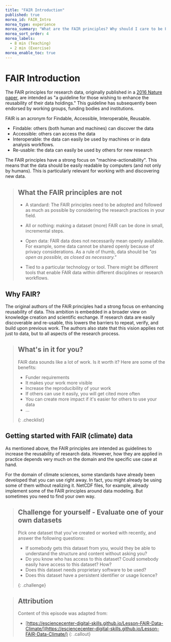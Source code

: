 ```yaml
---
title: "FAIR Introduction"
published: true
morea_id: FAIR_Intro
morea_type: experience
morea_summary: "What are the FAIR principles? Why should I care to be FAIR? How do I get started?"
morea_sort_order: 4
morea_labels:
  - 8 min (Teaching)
  - 2 min (Exercise)
morea_enable_toc: true
---
```


# FAIR Introduction

The FAIR principles for research data, originally published in a [2016 Nature
paper](https://doi.org/10.1038/sdata.2016.18), are intended as "a guideline for
those wishing to enhance the reusability of their data holdings." This guideline
has subsequently been endorsed by working groups, funding bodies and
institutions.

FAIR is an acronym for Findable, Accessible, Interoperable, Reusable.

- Findable: others (both human and machines) can discover the data
- Accessible: others can access the data
- Interoperable: the data can easily be used by machines or in data analysis workflows.
- Re-usable: the data can easily be used by others for new research

The FAIR principles have a strong focus on "machine-actionability". This means
that the data should be easily readable by computers (and not only by humans).
This is particularly relevant for working with and discovering new data.

> ## What the FAIR principles are **not**
>
> - A standard: The FAIR principles need to be adopted and followed as much as
>   possible by considering the research practices in your field.
>
> - All or nothing: making a dataset (more) FAIR can be done in small,
>   incremental steps.
>
> - Open data: FAIR data does not necessarily mean openly available. For
>   example, some data cannot be shared openly because of privacy
>   considerations. As a rule of thumb, data should be _"as open as possible, as
>   closed as necessary."_
>
> - Tied to a particular technology or tool. There might be different tools that
>   enable FAIR data within different disciplines or research workflows.

## Why FAIR?

The original authors of the FAIR principles had a strong focus on enhancing
reusability of data. This ambition is embedded in a broader view on knowledge
creation and scientific exchange. If research data are easily discoverable and
re-usable, this lowers the barriers to repeat, verify, and build upon previous
work. The authors also state that this vision applies not just to data, but to
all aspects of the research process.

> ## What's in it for you?
>
> FAIR data sounds like a lot of work. Is it worth it? Here are some of the benefits:
>
> - Funder requirements
> - It makes your work more visible
> - Increase the reproducibility of your work
> - If others can use it easily, you will get cited more often
> - You can create more impact if it's easier for others to use your data
> - ...
>
> {: .checklist}

## Getting started with FAIR (climate) data

As mentioned above, the FAIR principles are intended as guidelines to increase
the reusability of research data. However, how they are applied in practice
depends very much on the domain and the specific use case at hand.

For the domain of climate sciences, some standards have already been developed
that you can use right away. In fact, you might already be using some of them
without realizing it. NetCDF files, for example, already implement some of the
FAIR principles around data modeling. But sometimes you need to find your own
way.

> ## Challenge for yourself - Evaluate one of your own datasets
>
> Pick one dataset that you've created or worked with recently, and answer the
> following questions:
>
> - If somebody gets this dataset from you, would they be able to understand
>   the structure and content without asking you?
> - Do you know who has access to this dataset? Could somebody easily have access
>   to this dataset? How?
> - Does this dataset needs proprietary software to be used?
> - Does this dataset have a persistent identifier or usage licence?
>
> {: .challenge}

> ## Attribution
>
> Content of this episode was adapted from:
>
> - [https://esciencecenter-digital-skills.github.io/Lesson-FAIR-Data-Climate/](https://esciencecenter-digital-skills.github.io/Lesson-FAIR-Data-Climate/)
>   {: .callout}
